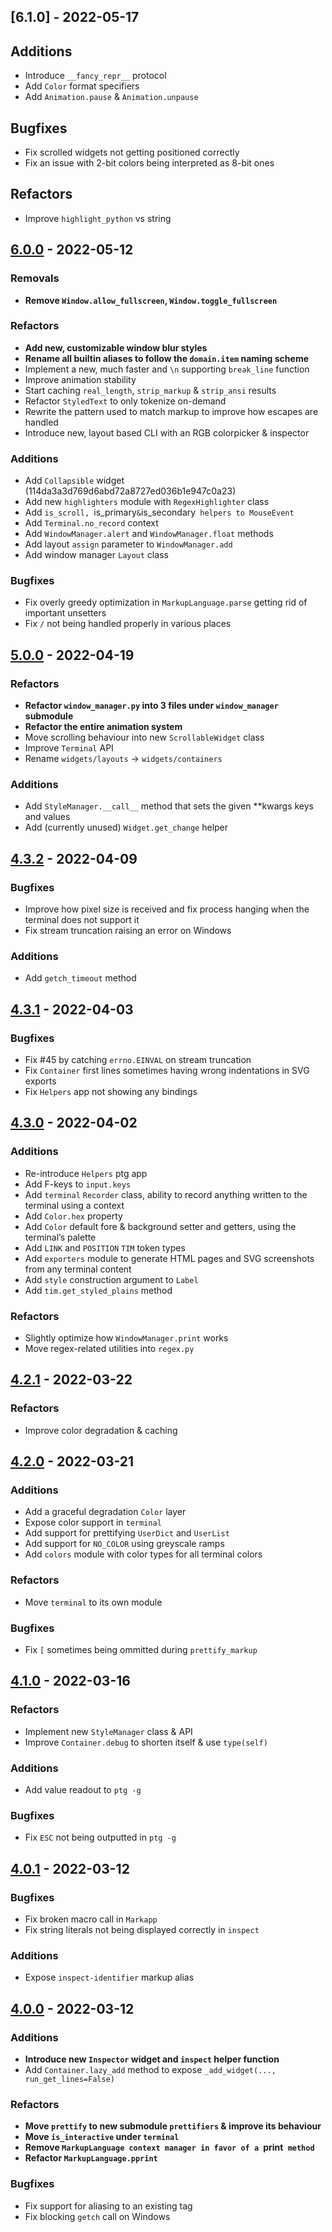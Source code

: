 ## [6.1.0] - 2022-05-17

## Additions
- Introduce `__fancy_repr__` protocol
- Add `Color` format specifiers
- Add `Animation.pause` & `Animation.unpause`


## Bugfixes
- Fix scrolled widgets not getting positioned correctly
- Fix an issue with 2-bit colors being interpreted as 8-bit ones


## Refactors
- Improve `highlight_python` vs string



## [6.0.0] - 2022-05-12

### Removals
- **Remove `Window.allow_fullscreen`, `Window.toggle_fullscreen`**


### Refactors
- **Add new, customizable window blur styles**
- **Rename all builtin aliases to follow the `domain.item` naming scheme**
- Implement a new, much faster and `\n` supporting `break_line` function
- Improve animation stability
- Start caching `real_length`, `strip_markup` & `strip_ansi` results
- Refactor `StyledText` to only tokenize on-demand
- Rewrite the pattern used to match markup to improve how escapes are handled
- Introduce new, layout based CLI with an RGB colorpicker & inspector


### Additions
- Add `Collapsible` widget (114da3a3d769d6abd72a8727ed036b1e947c0a23)
- Add new `highlighters` module with `RegexHighlighter` class
- Add `is_scroll, `is_primary` & `is_secondary` helpers to MouseEvent`
- Add `Terminal.no_record` context
- Add `WindowManager.alert` and `WindowManager.float` methods
- Add layout `assign` parameter to `WindowManager.add`
- Add window manager `Layout` class


### Bugfixes
- Fix overly greedy optimization in `MarkupLanguage.parse` getting rid of important unsetters
- Fix `/` not being handled properly in various places



## [5.0.0] - 2022-04-19

### Refactors
- **Refactor `window_manager.py` into 3 files under `window_manager` submodule**
- **Refactor the entire animation system**
- Move scrolling behaviour into new `ScrollableWidget` class
- Improve `Terminal` API
- Rename `widgets/layouts` → `widgets/containers`


### Additions
- Add `StyleManager.__call__` method that sets the given \**kwargs keys and values
- Add (currently unused) `Widget.get_change` helper



## [4.3.2] - 2022-04-09
 
### Bugfixes
- Improve how pixel size is received and fix process hanging when the terminal does not support it
- Fix stream truncation raising an error on Windows


### Additions
- Add `getch_timeout` method



## [4.3.1] - 2022-04-03

### Bugfixes
- Fix #45 by catching `errno.EINVAL` on stream truncation
- Fix `Container` first lines sometimes having wrong indentations in SVG exports
- Fix `Helpers` app not showing any bindings



## [4.3.0] - 2022-04-02

### Additions
- Re-introduce `Helpers` ptg app 
- Add F-keys to `input.keys` 
- Add `terminal` `Recorder` class, ability to record anything written to the terminal using a context 
- Add `Color.hex` property 
- Add `Color` default fore & background setter and getters, using the terminal’s palette 
- Add `LINK` and `POSITION` `TIM` token types 
- Add `exporters` module to generate HTML pages and SVG screenshots from any terminal content 
- Add `style` construction argument to `Label` 
- Add `tim.get_styled_plains` method 


### Refactors
- Slightly optimize how `WindowManager.print` works 
- Move regex-related utilities into `regex.py` 



## [4.2.1] - 2022-03-22

### Refactors
- Improve color degradation & caching



## [4.2.0] - 2022-03-21

### Additions
- Add a graceful degradation `Color` layer
- Expose color support in `terminal`
- Add support for prettifying `UserDict` and `UserList`
- Add support for `NO_COLOR` using greyscale ramps
- Add `colors` module with color types for all terminal colors

### Refactors
- Move `terminal` to its own module

### Bugfixes
- Fix `[` sometimes being ommitted during `prettify_markup`



## [4.1.0] - 2022-03-16

### Refactors
- Implement new `StyleManager` class & API
- Improve `Container.debug` to shorten itself & use `type(self)`

### Additions
- Add value readout to `ptg -g`

### Bugfixes
- Fix `ESC` not being outputted in `ptg -g`



## [4.0.1] - 2022-03-12

### Bugfixes
- Fix broken macro call in `Markapp`
- Fix string literals not being displayed correctly in `inspect`

### Additions
- Expose `inspect-identifier` markup alias



## [4.0.0] - 2022-03-12

### Additions
- **Introduce new `Inspector` widget and `inspect` helper function**
- Add `Container.lazy_add` method to expose `_add_widget(..., run_get_lines=False)`

### Refactors
- **Move `prettify` to new submodule `prettifiers` & improve its behaviour**
- **Move `is_interactive` under `terminal`**
- **Remove `MarkupLanguage context manager in favor of a `print` method`**
- **Refactor `MarkupLanguage.pprint`**

### Bugfixes
- Fix support for aliasing to an existing tag
- Fix blocking `getch` call on Windows



[6.0.0]: https://github.com/bczsalba/pytermgui/compare/6.0.0...6.1.0
[6.0.0]: https://github.com/bczsalba/pytermgui/compare/5.0.0...6.0.0
[5.0.0]: https://github.com/bczsalba/pytermgui/compare/4.3.2...5.0.0
[4.3.2]: https://github.com/bczsalba/pytermgui/compare/4.3.1...4.3.2
[4.3.1]: https://github.com/bczsalba/pytermgui/compare/4.3.0...4.3.1
[4.3.0]: https://github.com/bczsalba/pytermgui/compare/4.2.0...4.3.0
[4.2.1]: https://github.com/bczsalba/pytermgui/compare/4.2.0...4.2.1
[4.2.0]: https://github.com/bczsalba/pytermgui/compare/4.1.0...4.2.0
[4.1.0]: https://github.com/bczsalba/pytermgui/compare/4.0.0...4.1.0
[4.0.1]: https://github.com/bczsalba/pytermgui/compare/4.0.0...4.0.1
[4.0.0]: https://github.com/bczsalba/pytermgui/compare/3.2.1...4.0.0

